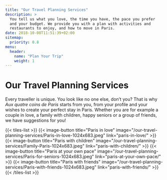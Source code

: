 ```yaml
---
title: "Our Travel Planning Services"
description: >
  You tell us what you love, the time you have, the pace you prefer
  and your budget. We provide you with a plan with activities and
  restaurants to enjoy, and how to move in Paris.
date: 2018-10-08T11:51:39+02:00
sitemap:
  priority: 0.8
menu:
  header:
    name: "Plan Your Trip"
    weight: 1
---
```


# Our Travel Planning Services
Every traveller is unique. You look like no one else, don’t you? That is why *Aux quatre coins de Paris* starts from you, from your profile and your wishes to create your perfect stay in Paris. Whether you are for example a couple in love, a family with children, happy seniors or a group of friends, we have suggestions for you!

{{< tiles-list >}}
  {{< image-button title="Paris in love"
      image="/our-travel-planning-services/Paris-in-love-1024x683.jpeg"
      link="paris-in-love/" >}}
  {{< image-button title="Paris with children"
      image="/our-travel-planning-services/Family-Paris-1024x683.jpeg"
      link="paris-with-children/" >}}
  {{< image-button title="Paris at your own pace"
      image="/our-travel-planning-services/Paris-for-seniors-1024x683.jpeg"
      link="paris-at-your-own-pace/" >}}
  {{< image-button title="Paris with friends"
      image="/our-travel-planning-services/Paris-with-friends-1024x683.jpeg"
      link="paris-with-friends/" >}}
{{< /tiles-list >}}
